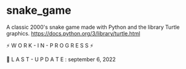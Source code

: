 # snake_game
A classic 2000's snake game made with Python and the library Turtle graphics. 
https://docs.python.org/3/library/turtle.html

⚡ W O R K - I N - P R O G R E S S ⚡

🔧 L A S T - U P D A T E : september 6, 2022
